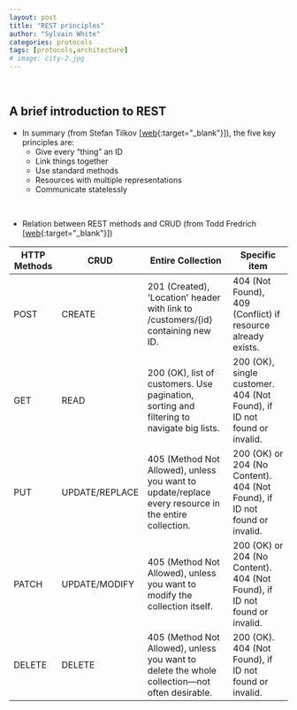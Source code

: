 ```yaml
---
layout: post
title: "REST principles"
author: "Sylvain White"
categories: protocols
tags: [protocols,architecture]
# image: city-2.jpg
---
```

<br/>

## A brief introduction to REST

* In summary (from Stefan Tilkov [[web](https://www.infoq.com/articles/rest-introduction/){:target="_blank"}]), the five key principles are:
    * Give every “thing” an ID
    * Link things together
    * Use standard methods
    * Resources with multiple representations
    * Communicate statelessly

<br/>

* Relation between REST methods and CRUD (from Todd Fredrich [[web](https://www.restapitutorial.com/lessons/httpmethods.html){:target="_blank"}])

| HTTP Methods | CRUD           | Entire Collection | Specific item |
|--------------|----------------|-------------------|---------------|
| POST         | CREATE         | 201 (Created), 'Location' header with link to /customers/{id} containing new ID. | 404 (Not Found), 409 (Conflict) if resource already exists.|
| GET          | READ           | 200 (OK), list of customers. Use pagination, sorting and filtering to navigate big lists. | 200 (OK), single customer. 404 (Not Found), if ID not found or invalid.|
| PUT          | UPDATE/REPLACE | 405 (Method Not Allowed), unless you want to update/replace every resource in the entire collection. |200 (OK) or 204 (No Content). 404 (Not Found), if ID not found or invalid.|
| PATCH        | UPDATE/MODIFY  | 405 (Method Not Allowed), unless you want to modify the collection itself. | 200 (OK) or 204 (No Content). 404 (Not Found), if ID not found or invalid.|
| DELETE       | DELETE         |  405 (Method Not Allowed), unless you want to delete the whole collection—not often desirable.| 200 (OK). 404 (Not Found), if ID not found or invalid.|
